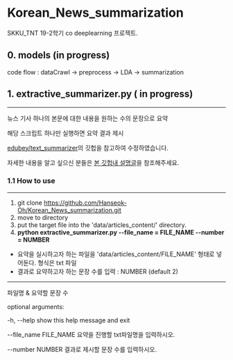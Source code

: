 # Korean_News_summarization
SKKU_TNT 19-2학기 co deeplearning 프로젝트. 


## 0. models (in progress)
code flow : dataCrawl -> preprocess -> LDA -> summarization 

## 1. extractive_summarizer.py ( in progress)
--------------------
뉴스 기사 하나의 본문에 대한 내용을 원하는 수의 문장으로 요약

해당 스크립트 하나만 실행하면 요약 결과 제시

[edubey/text_summarizer](https://github.com/edubey/text-summarizer)의 깃헙을 참고하여 수정하였습니다. 

자세한 내용을 알고 싶으신 분들은 [본 깃헙내 설명글](https://github.com/Hanseok-Oh/Text_Summarization/tree/master/%5B10%5Dcode/edubey_text_summarizer)을 참조해주세요.

### 1.1 How to use
-------------

  1. git clone https://github.com/Hanseok-Oh/Korean_News_summarization.git
  2. move to directory
  3. put the target file into the 'data/articles_content/' directory.
  4. <b> python extractive_summarizer.py --file_name = FILE_NAME --number = NUMBER </b>

  - 요약을 실시하고자 하는 파일을 'data/articles_content/FILE_NAME' 형태로 넣어둔다. 형식은 txt 파일
  - 결과로 요약하고자 하는 문장 수를 입력 : NUMBER (default 2)


-----------------------
파일명 & 요약할 문장 수

  optional arguments:
  
  -h, --help            show this help message and exit
  
  --file_name FILE_NAME  요약을 진행할 txt파일명을 입력하시오.                       
                        
  --number NUMBER       결과로 제시할 문장 수를 입력하시오.

